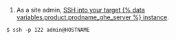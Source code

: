1. As a site admin, [SSH into your target {% data variables.product.prodname_ghe_server %} instance](/admin/configuration/configuring-your-enterprise/accessing-the-administrative-shell-ssh).
```shell
$ ssh -p 122 admin@HOSTNAME
```
